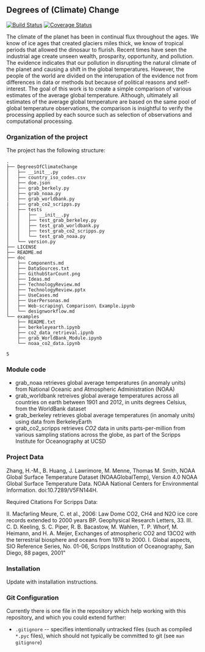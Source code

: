 ## Degrees of (Climate) Change

[![Build Status](https://travis-ci.org/toddschultz/DegreesOfClimateChange.svg?branch=master)](https://travis-ci.org/toddschultz/DegreesOfClimateChange)
[![Coverage Status](https://coveralls.io/repos/github/toddschultz/DegreesOfClimateChange/badge.svg?branch=master)](https://coveralls.io/github/toddschultz/DegreesOfClimateChange?branch=master)

The climate of the planet has been in continual flux throughout the ages. We know of ice ages that created glaciers miles thick, we know of tropical periods that allowed the dinosaur to flurish. Recent times have seen the industrial age create unseen wealth, prosparity, opportunity, and pollution. The evidence indicates that our pollution in disrupting the natural climate of the planet and causing a shift in the global temperatures. However, the people  of the world are divided on the interupation of the evidence not from differences in data or methods but because of political reasons and self-interest. The goal of this work is to create a simple comparison of various estimates of the average global temperature. 
Although, ultimately all estimates of the average global temperature are based on the same pool of global temperature observations, the comparison is insightful to verify the processing applied by each source such as selection of observations and computational processing. 

### Organization of the  project

The project has the following structure:

```
.
├── DegreesOfClimateChange
│   ├── __init__.py
│   ├── country_iso_codes.csv
│   ├── doe.json
│   ├── grab_berkely.py
│   ├── grab_noaa.py
│   ├── grab_worldbank.py
|   ├── grab_co2_scripps.py
│   ├── tests
│   │   ├── __init__.py
│   │   ├── test_grab_berkeley.py
│   │   ├── test_grab_worldbank.py
│   │   ├── test_grab_co2_scripps.py
│   │   └── test_grab_noaa.py
│   └── version.py
├── LICENSE
├── README.md
├── doc
│   ├── Components.md
│   ├── DataSources.txt
│   ├── GithubStarCount.png
│   ├── Ideas.md
│   ├── TechnologyReview.md
│   ├── TechnologyReview.pptx
│   ├── UseCases.md
│   ├── UserPersonas.md
│   ├── Web-scraping\ Comparison\ Example.ipynb
│   └── designworkflow.md
└── examples
    ├── README.txt
    ├── berkeleyearth.ipynb
    ├── co2_data_retrieval.ipynb
    ├── grab_WorldBank_Module.ipynb
    └── noaa_co2_data.ipynb

5

```
### Module code

- grab_noaa retrieves global average temperatures (in anomaly units) from National Oceanic and Atmospheric Administration (NOAA)
- grab_worldbank retreives global average temperatures across all countries on earth between 1901 and 2012, in units degrees   Celsius, from the WorldBank dataset 
- grab_berkeley retrieves global average temperatures (in anomaly units) using data from BerkeleyEarth
- grab_co2_scripps retrieves _CO2_ data in units parts-per-million from various sampling stations across the globe, as part of the Scripps Institute for Oceanography at UCSD

### Project Data

Zhang, H.-M., B. Huang, J. Lawrimore, M. Menne, Thomas M. Smith, NOAA Global Surface Temperature Dataset (NOAAGlobalTemp), Version 4.0 NOAA Global Surface Temperature Data. NOAA National Centers for Environmental Information. doi:10.7289/V5FN144H.

Required Citations For Scripps Data:

II. Macfarling Meure, C. et al., 2006: Law Dome CO2, CH4 and N2O ice core records extended to 2000 years BP. Geophysical Research Letters, 33.
III. C. D. Keeling, S. C. Piper, R. B. Bacastow, M. Wahlen, T. P. Whorf, M. Heimann, and H. A. Meijer, Exchanges of atmospheric CO2 and 13CO2 with the terrestrial biosphere and oceans from 1978 to 2000. I. Global aspects, SIO Reference Series, No. 01-06, Scripps Institution of Oceanography, San Diego, 88 pages, 2001"

### Installation

Update with installation instructions. 



### Git Configuration

Currently there is one file in the repository which help working
with this repository, and which you could extend further:

- `.gitignore` -- specifies intentionally untracked files (such as
  compiled `*.pyc` files), which should not typically be committed to
  git (see `man gitignore`)


